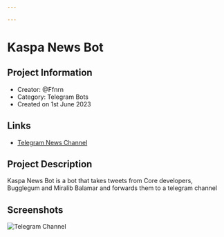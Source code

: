 ```yaml
---

---
```

# Kaspa News Bot

## Project Information
- Creator: @Ffnrn
- Category: Telegram Bots
- Created on 1st June 2023
## Links
- [Telegram News Channel](https://t.me/Kaspa_News_Channel)

## Project Description
Kaspa News Bot is a bot that takes tweets from Core developers, Bugglegum and Miralib Balamar and forwards them to a telegram channel

## Screenshots
![Telegram Channel](https://media.discordapp.net/attachments/1138764714747363369/1139117911450058762/Screenshot_from_2023-08-10_10-47-43.png)
